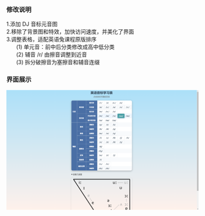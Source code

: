 ### 修改说明

1.添加 DJ 音标元音图<br>
2.移除了背景图和特效，加快访问速度，并美化了界面<br>
3.调整表格，适配英语兔课程原版排序<br>
ㅤㅤ(1) 单元音：前中后分类修改成高中低分类<br>
ㅤㅤ(2) 辅音 /r/ 由擦音调整到近音<br>
ㅤㅤ(3) 拆分破擦音为塞擦音和辅音连缀


### 界面展示
![alt text](Screen.png)